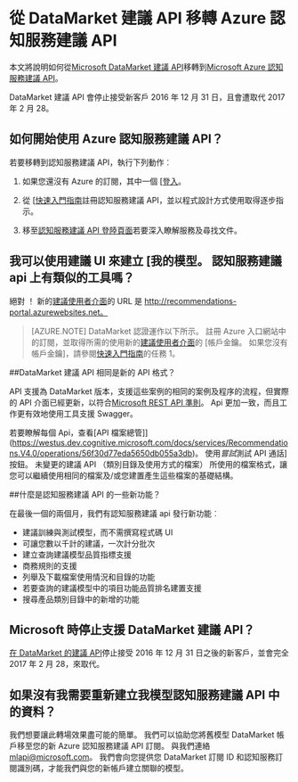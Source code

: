 
<properties
    pageTitle="從 DataMarket 建議 API 移轉 Azure 認知服務建議 API |Microsoft Azure"
    description="Azure 電腦學習建議-建議認知服務移轉"
    services="cognitive-services"
    documentationCenter=""
    authors="luiscabrer"
    manager="jhubbard"
    editor="cgronlun"/>

<tags
    ms.service="cognitive-services"
    ms.workload="data-services"
    ms.tgt_pltfrm="na"
    ms.devlang="na"
    ms.topic="article"
    ms.date="09/01/2016"
    ms.author="luisca"/>


# <a name="migrate-to-azure-cognitive-services-recommendations-api-from-the-datamarket-recommendations-api"></a>從 DataMarket 建議 API 移轉 Azure 認知服務建議 API
本文將說明如何從[Microsoft DataMarket 建議 API](https://datamarket.azure.com/dataset/amla/recommendations)移轉到[Microsoft Azure 認知服務建議 API](https://www.microsoft.com/cognitive-services/en-us/recommendations-api)。

DataMarket 建議 API 會停止接受新客戶 2016 年 12 月 31 日，且會遭取代 2017 年 2 月 28。

## <a name="how-do-i-start-using-the-azure-cognitive-services-recommendations-api"></a>如何開始使用 Azure 認知服務建議 API？

若要移轉到認知服務建議 API，執行下列動作︰

1.  如果您還沒有 Azure 的訂閱，其中一個 [[登入](https://portal.azure.com/#create/Microsoft.CognitiveServices/apitype/Recommendations/pricingtier/S1)。 

1.  從 [[快速入門指南](cognitive-services-recommendations-quick-start.md)註冊認知服務建議 API，並以程式設計方式使用取得逐步指示。 

1.  移至[認知服務建議 API 登陸頁面](https://www.microsoft.com/cognitive-services/en-us/recommendations-api)若要深入瞭解服務及尋找文件。

## <a name="i-used-the-recommendations-ui-to-build-my-models-is-there-a-similar-tool-for-the-cognitive-services-recommendations-api"></a>我可以使用建議 UI 來建立 [我的模型。 認知服務建議 api 上有類似的工具嗎？

絕對 ！ 新的[建議使用者介面](http://recommendations-portal.azurewebsites.net/)的 URL 是 http://recommendations-portal.azurewebsites.net。 

>[AZURE.NOTE] DataMarket 認證運作以下所示。 註冊 Azure 入口網站中的訂閱，並取得所需的使用新的[建議使用者介面](http://recommendations-portal.azurewebsites.net/)的 [帳戶金鑰。
如果您沒有帳戶金鑰]，請參閱[快速入門指南](cognitive-services-recommendations-quick-start.md)的任務 1。

##<a name="is-the-new-api-format-the-same-as-the-datamarket-recommendations-api"></a>DataMarket 建議 API 相同是新的 API 格式？

API 支援為 DataMarket 版本，支援這些案例的相同的案例及程序的流程，但實際的 API 介面已經更新，以符合[Microsoft REST API 準則](https://github.com/Microsoft/api-guidelines/blob/master/Guidelines.md)。 Api 更加一致，而且工作更有效地使用工具支援 Swagger。

若要瞭解每個 Api，查看[API 檔案總管]](https://westus.dev.cognitive.microsoft.com/docs/services/Recommendations.V4.0/operations/56f30d77eda5650db055a3db)。
使用*嘗試*測試 API 通話] 按鈕。 未變更的建議 API （類別目錄及使用方式的檔案） 所使用的檔案格式，讓您可以繼續使用相同的檔案及/或您建置產生這些檔案的基礎結構。

##<a name="what-are-some-new-features-in-the-cognitive-services-recommendations-api"></a>什麼是認知服務建議 API 的一些新功能？

在最後一個的兩個月，我們有認知服務建議 api 發行新功能︰
-   建議訓練與測試模型，而不需撰寫程式碼 UI
-   可讓您數以千計的建議，一次計分批次
-   建立查詢建議模型品質指標支援
-   商務規則的支援
-   列舉及下載檔案使用情況和目錄的功能
-   若要查詢的建議模型中的項目功能品質排名建置支援
-   搜尋產品類別目錄中的新增的功能

## <a name="when-does-microsoft-stop-supporting-the-datamarket-recommendations-api"></a>Microsoft 時停止支援 DataMarket 建議 API？

[在 DataMarket 的建議 API](https://datamarket.azure.com/dataset/amla/recommendations)停止接受 2016 年 12 月 31 日之後的新客戶，並會完全 2017 年 2 月 28，來取代。 

## <a name="what-if-i-dont-have-the-data-that-i-need-to-recreate-my-models-in-the-cognitive-services-recommendations-api"></a>如果沒有我需要重新建立我模型認知服務建議 API 中的資料？

我們想要讓此轉場效果盡可能的簡單。 我們可以協助您將舊模型 DataMarket 帳戶移至您的新 Azure 認知服務建議 API 訂閱。 與我們連絡[mlapi@microsoft.com](mailto://mlapi@microsoft.com)。 我們會向您提供您 DataMarket 訂閱 ID 和認知服務訂閱識別碼，才能我們與您的新帳戶建立關聯的模型。
